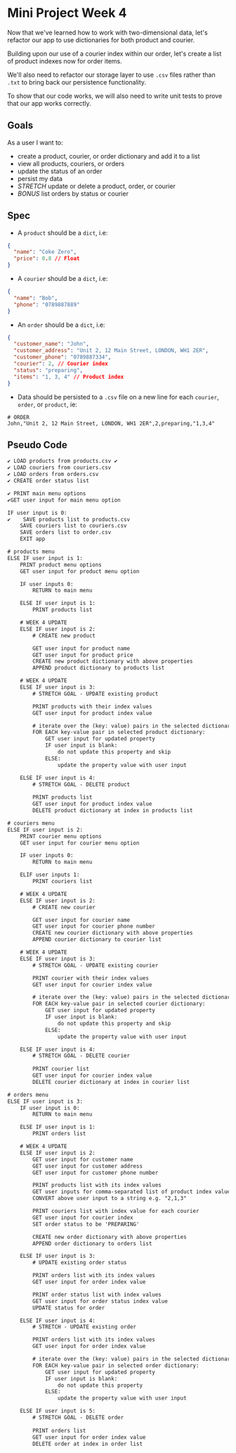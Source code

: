 # Mini Project Week 4

Now that we've learned how to work with two-dimensional data, let's refactor our app to use dictionaries for both product and courier.

Building upon our use of a courier index within our order, let's create a list of product indexes now for order items.

We'll also need to refactor our storage layer to use `.csv` files rather than `.txt` to bring back our persistence functionality.

To show that our code works, we will also need to write unit tests to prove that our app works correctly.

## Goals

As a user I want to:

- create a product, courier, or order dictionary and add it to a list
- view all products, couriers, or orders
- update the status of an order
- persist my data
- _STRETCH_ update or delete a product, order, or courier
- _BONUS_ list orders by status or courier

## Spec

- A `product` should be a `dict`, i.e:

```json
{
  "name": "Coke Zero",
  "price": 0.8 // Float
}
```

- A `courier` should be a `dict`, i.e:

```json
{
  "name": "Bob",
  "phone": "0789887889"
}
```

- An `order` should be a `dict`, i.e:

```json
{
  "customer_name": "John",
  "customer_address": "Unit 2, 12 Main Street, LONDON, WH1 2ER",
  "customer_phone": "0789887334",
  "courier": 2, // Courier index
  "status": "preparing",
  "items": "1, 3, 4" // Product index
}
```

- Data should be persisted to a `.csv` file on a new line for each `courier`, `order`, or `product`, ie:

```csv
# ORDER
John,"Unit 2, 12 Main Street, LONDON, WH1 2ER",2,preparing,"1,3,4"
```

## Pseudo Code

```txt
✔ LOAD products from products.csv ✔ 
✔ LOAD couriers from couriers.csv 
✔ LOAD orders from orders.csv        
✔ CREATE order status list

✔ PRINT main menu options
✔GET user input for main menu option

IF user input is 0:
✔    SAVE products list to products.csv
    SAVE couriers list to couriers.csv
    SAVE orders list to order.csv
    EXIT app

# products menu
ELSE IF user input is 1:
    PRINT product menu options
    GET user input for product menu option

    IF user inputs 0:
        RETURN to main menu

    ELSE IF user input is 1:
        PRINT products list

    # WEEK 4 UPDATE
    ELSE IF user input is 2:
        # CREATE new product

        GET user input for product name
        GET user input for product price
        CREATE new product dictionary with above properties
        APPEND product dictionary to products list

    # WEEK 4 UPDATE
    ELSE IF user input is 3: 
        # STRETCH GOAL - UPDATE existing product

        PRINT products with their index values
        GET user input for product index value

        # iterate over the (key: value) pairs in the selected dictionary
        FOR EACH key-value pair in selected product dictionary:
            GET user input for updated property
            IF user input is blank:
                do not update this property and skip
            ELSE:
                update the property value with user input

    ELSE IF user input is 4:
        # STRETCH GOAL - DELETE product
        
        PRINT products list
        GET user input for product index value
        DELETE product dictionary at index in products list

# couriers menu
ELSE IF user input is 2:
    PRINT courier menu options
    GET user input for courier menu option

    IF user inputs 0:
        RETURN to main menu

    ELIF user inputs 1:
        PRINT couriers list

    # WEEK 4 UPDATE
    ELSE IF user input is 2:
        # CREATE new courier

        GET user input for courier name
        GET user input for courier phone number
        CREATE new courier dictionary with above properties
        APPEND courier dictionary to courier list

    # WEEK 4 UPDATE
    ELSE IF user input is 3: 
        # STRETCH GOAL - UPDATE existing courier

        PRINT courier with their index values
        GET user input for courier index value

        # iterate over the (key: value) pairs in the selected dictionary
        FOR EACH key-value pair in selected courier dictionary:
            GET user input for updated property
            IF user input is blank:
                do not update this property and skip
            ELSE:
                update the property value with user input

    ELSE IF user input is 4:
        # STRETCH GOAL - DELETE courier
            
        PRINT courier list
        GET user input for courier index value
        DELETE courier dictionary at index in courier list

# orders menu
ELSE IF user input is 3:
    IF user input is 0:
        RETURN to main menu

    ELSE IF user input is 1:
        PRINT orders list

    # WEEK 4 UPDATE
    ELSE IF user input is 2:
        GET user input for customer name
        GET user input for customer address
        GET user input for customer phone number

        PRINT products list with its index values
        GET user inputs for comma-separated list of product index values
        CONVERT above user input to a string e.g. "2,1,3"

        PRINT couriers list with index value for each courier
        GET user input for courier index
        SET order status to be 'PREPARING'

        CREATE new order dictionary with above properties
        APPEND order dictionary to orders list

    ELSE IF user input is 3:
        # UPDATE existing order status

        PRINT orders list with its index values
        GET user input for order index value

        PRINT order status list with index values
        GET user input for order status index value
        UPDATE status for order

    ELSE IF user input is 4:
        # STRETCH - UPDATE existing order

        PRINT orders list with its index values
        GET user input for order index value

        # iterate over the (key: value) pairs in the selected dictionary
        FOR EACH key-value pair in selected order dictionary:
            GET user input for updated property
            IF user input is blank:
                do not update this property
            ELSE:
                update the property value with user input

    ELSE IF user input is 5:
        # STRETCH GOAL - DELETE order
                    
        PRINT orders list
        GET user input for order index value
        DELETE order at index in order list
```

